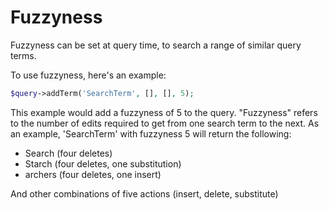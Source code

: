 # Fuzzyness

Fuzzyness can be set at query time, to search a range of similar query terms.

To use fuzzyness, here's an example:

```php
$query->addTerm('SearchTerm', [], [], 5);
```

This example would add a fuzzyness of 5 to the query. "Fuzzyness" refers to the number of edits
required to get from one search term to the next. As an example, 'SearchTerm' with fuzzyness 5 will
return the following:

- Search (four deletes)
- Starch (four deletes, one substitution)
- archers (four deletes, one insert)

And other combinations of five actions (insert, delete, substitute)
